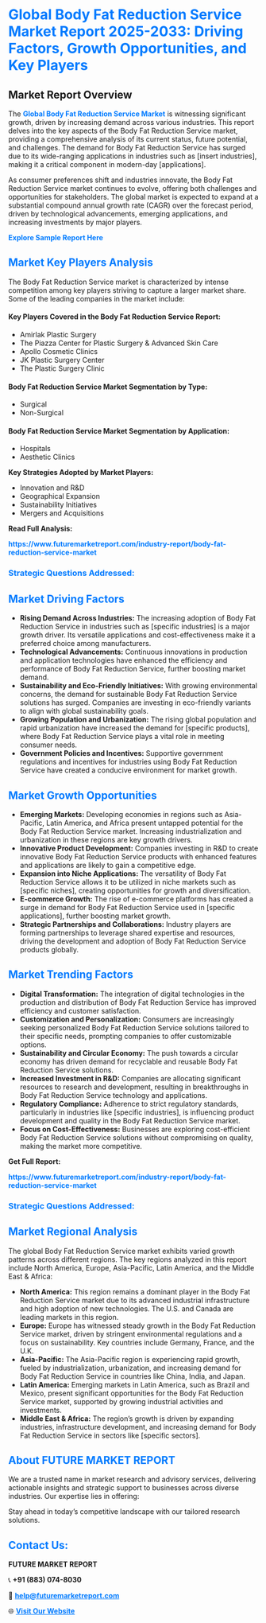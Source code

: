 <h1 style="color: #007BFF;">Global Body Fat Reduction Service Market Report 2025-2033: Driving Factors, Growth Opportunities, and Key Players</h1>

<section id="overview">
<h2>Market Report Overview</h2>
<p>The <a href="https://www.futuremarketreport.com/industry-report/body-fat-reduction-service-market" style="color: #007BFF; text-decoration: none;"><strong>Global Body Fat Reduction Service Market</strong></a> is witnessing significant growth, driven by increasing demand across various industries. This report delves into the key aspects of the Body Fat Reduction Service market, providing a comprehensive analysis of its current status, future potential, and challenges. The demand for Body Fat Reduction Service has surged due to its wide-ranging applications in industries such as [insert industries], making it a critical component in modern-day [applications].</p>
<p>As consumer preferences shift and industries innovate, the Body Fat Reduction Service market continues to evolve, offering both challenges and opportunities for stakeholders. The global market is expected to expand at a substantial compound annual growth rate (CAGR) over the forecast period, driven by technological advancements, emerging applications, and increasing investments by major players.</p>
</section>

<section id="overview">
<p><a href="https://www.futuremarketreport.com/request-sample/reportId=79152" style="color: #007BFF; text-decoration: none;"><strong>Explore Sample Report Here</strong></a></p>
</section>

<section id="key-players">
<h2 style="color: #007BFF;">Market Key Players Analysis</h2>
<p>The Body Fat Reduction Service market is characterized by intense competition among key players striving to capture a larger market share. Some of the leading companies in the market include:</p>
<h4>Key Players Covered in the Body Fat Reduction Service Report:</h4>
<ul><li>Amirlak Plastic Surgery</li><li>The Piazza Center for Plastic Surgery &amp; Advanced Skin Care</li><li>Apollo Cosmetic Clinics</li><li>JK Plastic Surgery Center</li><li>The Plastic Surgery Clinic</li></ul>
<h4>Body Fat Reduction Service Market Segmentation by Type:</h4>
<ul><li>Surgical</li><li>Non-Surgical</li></ul>

<h4>Body Fat Reduction Service Market Segmentation by Application:</h4>
<ul><li>Hospitals</li><li>Aesthetic Clinics</li></ul>
<p><strong>Key Strategies Adopted by Market Players:</strong></p>
<ul>
<li>Innovation and R&D</li>
<li>Geographical Expansion</li>
<li>Sustainability Initiatives</li>
<li>Mergers and Acquisitions</li>
</ul>
</section>

<section>
<p><strong>Read Full Analysis: </strong></p><a href="https://www.futuremarketreport.com/industry-report/body-fat-reduction-service-market" style="color: #007BFF; text-decoration: none;"><strong>https://www.futuremarketreport.com/industry-report/body-fat-reduction-service-market</strong></a>
<h3 style="color: #007BFF;">Strategic Questions Addressed:</h3>
</section>

<section id="driving-factors">
<h2 style="color: #007BFF;">Market Driving Factors</h2>
<ul>
<li><strong>Rising Demand Across Industries:</strong> The increasing adoption of Body Fat Reduction Service in industries such as [specific industries] is a major growth driver. Its versatile applications and cost-effectiveness make it a preferred choice among manufacturers.</li>
<li><strong>Technological Advancements:</strong> Continuous innovations in production and application technologies have enhanced the efficiency and performance of Body Fat Reduction Service, further boosting market demand.</li>
<li><strong>Sustainability and Eco-Friendly Initiatives:</strong> With growing environmental concerns, the demand for sustainable Body Fat Reduction Service solutions has surged. Companies are investing in eco-friendly variants to align with global sustainability goals.</li>
<li><strong>Growing Population and Urbanization:</strong> The rising global population and rapid urbanization have increased the demand for [specific products], where Body Fat Reduction Service plays a vital role in meeting consumer needs.</li>
<li><strong>Government Policies and Incentives:</strong> Supportive government regulations and incentives for industries using Body Fat Reduction Service have created a conducive environment for market growth.</li>
</ul>
</section>

<section id="growth-opportunities">
<h2 style="color: #007BFF;">Market Growth Opportunities</h2>
<ul>
<li><strong>Emerging Markets:</strong> Developing economies in regions such as Asia-Pacific, Latin America, and Africa present untapped potential for the Body Fat Reduction Service market. Increasing industrialization and urbanization in these regions are key growth drivers.</li>
<li><strong>Innovative Product Development:</strong> Companies investing in R&D to create innovative Body Fat Reduction Service products with enhanced features and applications are likely to gain a competitive edge.</li>
<li><strong>Expansion into Niche Applications:</strong> The versatility of Body Fat Reduction Service allows it to be utilized in niche markets such as [specific niches], creating opportunities for growth and diversification.</li>
<li><strong>E-commerce Growth:</strong> The rise of e-commerce platforms has created a surge in demand for Body Fat Reduction Service used in [specific applications], further boosting market growth.</li>
<li><strong>Strategic Partnerships and Collaborations:</strong> Industry players are forming partnerships to leverage shared expertise and resources, driving the development and adoption of Body Fat Reduction Service products globally.</li>
</ul>
</section>

<section id="trending-factors">
<h2 style="color: #007BFF;">Market Trending Factors</h2>
<ul>
<li><strong>Digital Transformation:</strong> The integration of digital technologies in the production and distribution of Body Fat Reduction Service has improved efficiency and customer satisfaction.</li>
<li><strong>Customization and Personalization:</strong> Consumers are increasingly seeking personalized Body Fat Reduction Service solutions tailored to their specific needs, prompting companies to offer customizable options.</li>
<li><strong>Sustainability and Circular Economy:</strong> The push towards a circular economy has driven demand for recyclable and reusable Body Fat Reduction Service solutions.</li>
<li><strong>Increased Investment in R&D:</strong> Companies are allocating significant resources to research and development, resulting in breakthroughs in Body Fat Reduction Service technology and applications.</li>
<li><strong>Regulatory Compliance:</strong> Adherence to strict regulatory standards, particularly in industries like [specific industries], is influencing product development and quality in the Body Fat Reduction Service market.</li>
<li><strong>Focus on Cost-Effectiveness:</strong> Businesses are exploring cost-efficient Body Fat Reduction Service solutions without compromising on quality, making the market more competitive.</li>
</ul>
</section>

<section>
<p><strong>Get Full Report: </strong></p><a href="https://www.futuremarketreport.com/industry-report/body-fat-reduction-service-market" style="color: #007BFF; text-decoration: none;"><strong>https://www.futuremarketreport.com/industry-report/body-fat-reduction-service-market</strong></a>
<h3 style="color: #007BFF;">Strategic Questions Addressed:</h3>
</section>


<section id="regional-analysis">
<h2 style="color: #007BFF;">Market Regional Analysis</h2>
<p>The global Body Fat Reduction Service market exhibits varied growth patterns across different regions. The key regions analyzed in this report include North America, Europe, Asia-Pacific, Latin America, and the Middle East & Africa:</p>
<ul>
<li><strong>North America:</strong> This region remains a dominant player in the Body Fat Reduction Service market due to its advanced industrial infrastructure and high adoption of new technologies. The U.S. and Canada are leading markets in this region.</li>
<li><strong>Europe:</strong> Europe has witnessed steady growth in the Body Fat Reduction Service market, driven by stringent environmental regulations and a focus on sustainability. Key countries include Germany, France, and the U.K.</li>
<li><strong>Asia-Pacific:</strong> The Asia-Pacific region is experiencing rapid growth, fueled by industrialization, urbanization, and increasing demand for Body Fat Reduction Service in countries like China, India, and Japan.</li>
<li><strong>Latin America:</strong> Emerging markets in Latin America, such as Brazil and Mexico, present significant opportunities for the Body Fat Reduction Service market, supported by growing industrial activities and investments.</li>
<li><strong>Middle East & Africa:</strong> The region’s growth is driven by expanding industries, infrastructure development, and increasing demand for Body Fat Reduction Service in sectors like [specific sectors].</li>
</ul>
</section>

<footer>
<h2 style="color: #007BFF;">About FUTURE MARKET REPORT</h2>
<p>We are a trusted name in market research and advisory services, delivering actionable insights and strategic support to businesses across diverse industries. Our expertise lies in offering:</p>

<p>Stay ahead in today’s competitive landscape with our tailored research solutions.</p>

<h2 style="color: #007BFF;">Contact Us:</h2>
<p><strong>FUTURE MARKET REPORT</strong></p>
<p>📞 <strong>+91 (883) 074-8030</strong></p>
<p>📧 <strong><a href="mailto:help@futuremarketreport.com" style="color: #007BFF;">help@futuremarketreport.com</a></strong></p>
<p>🌐 <strong><a href="https://www.futuremarketreport.com/" style="color: #007BFF;">Visit Our Website</a></strong></p>
</footer>